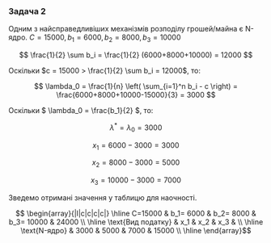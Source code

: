 ### Задача 2
Одним з найсправедливіших механізмів розподілу грошей/майна є N-ядро.
$C = 15000, b_1 = 6000, b_2 = 8000, b_3 = 10000$

$$ \frac{1}{2} \sum b_i = \frac{1}{2} (6000+8000+10000) = 12000 $$ 

Оскільки $c = 15000 > \frac{1}{2} \sum b_i = 12000$, то:

$$ \lambda_0 = \frac{1}{n} \left( \sum_{i=1}^n b_i - c \right) = \frac{6000+8000+10000-15000}{3} = 3000  $$

Оскільки $ \lambda_0 = \frac{b_1}{2} $, то:

$$ \lambda^* = \lambda_0 = 3000 $$

$$ x_1 = 6000 - 3000 = 3000 $$

$$ x_2 = 8000 - 3000 = 5000 $$

$$ x_3 = 10000 - 3000 = 7000 $$



Зведемо отримані значення у таблицю для наочності.

$$ \begin{array}{|l|c|c|c|c|} \hline
    C=15000                     & b_1= 6000 & b_2= 8000 & b_3= 10000 & 24000 \\ \hline
    \text{Вид податку}          & x_1       & x_2       & x_3        &       \\ \hline
    \text{N-ядро}               & 3000      & 5000      & 7000       & 15000 \\ \hline
\end{array}$$